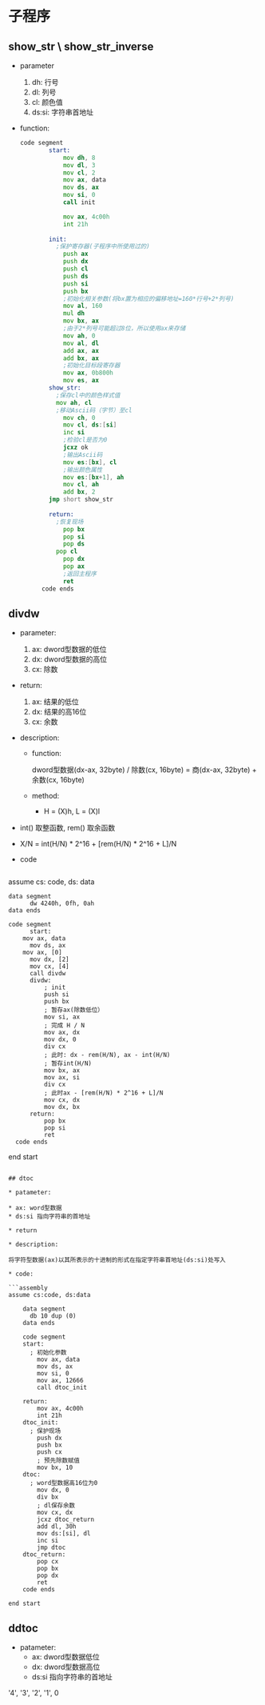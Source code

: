 # 子程序

## show_str \ show_str_inverse

* parameter
  1. dh:  行号
  2.  dl:  列号
  3.  cl:  颜色值
  4.  ds:si:   字符串首地址

* function:

  ```asm
  code segment
          start:
              mov dh, 8
              mov dl, 3
              mov cl, 2
              mov ax, data
              mov ds, ax
              mov si, 0
              call init
  
              mov ax, 4c00h
              int 21h
          
          init:
          	;保护寄存器(子程序中所使用过的)
              push ax
              push dx
              push cl
              push ds
              push si
              push bx
              ;初始化相关参数(将bx置为相应的偏移地址=160*行号+2*列号)
              mov al, 160
              mul dh
              mov bx, ax
              ;由于2*列号可能超过8位，所以使用ax来存储
              mov ah, 0
              mov al, dl
              add ax, ax
              add bx, ax
              ;初始化目标段寄存器
              mov ax, 0b800h
              mov es, ax
          show_str:
          	;保存cl中的颜色样式值
          	mov ah, cl
          	;移动Ascii码（字节）至cl
              mov ch, 0
              mov cl, ds:[si]
              inc si
              ;检验cl是否为0
              jcxz ok
              ;输出Ascii码
              mov es:[bx], cl
              ;输出颜色属性
              mov es:[bx+1], ah
              mov cl, ah
              add bx, 2
          jmp short show_str
  			
          return:
          	;恢复现场
              pop bx
              pop si
              pop ds
           	pop cl
              pop dx
              pop ax
              ;返回主程序
              ret
        code ends
  ```



## divdw

* parameter:

  1. ax: dword型数据的低位
  2. dx: dword型数据的高位
  3. cx: 除数

* return:

  1. ax: 结果的低位
  2. dx: 结果的高16位
  3. cx: 余数

* description:

  * function:

    dword型数据(dx-ax, 32byte) / 除数(cx, 16byte) = 商(dx-ax, 32byte) + 余数(cx, 16byte)

  * method:

    * H = (X)h, L = (X)l
* int() 取整函数, rem() 取余函数
  
* X/N = int(H/N) * 2^16 + [rem(H/N) * 2^16 + L]/N
  
* code

  ```assembly
assume cs: code, ds: data
  
    data segment
          dw 4240h, 0fh, 0ah
    data ends
  
    code segment
          start:
        mov ax, data
          mov ds, ax
        mov ax, [0]
          mov dx, [2]
          mov cx, [4]
          call divdw
          divdw:
              ; init
              push si
              push bx
              ; 暂存ax(除数低位）
              mov si, ax
              ; 完成 H / N
              mov ax, dx
              mov dx, 0
              div cx
              ; 此时: dx - rem(H/N), ax - int(H/N)
              ; 暂存int(H/N)
              mov bx, ax
              mov ax, si
              div cx
              ; 此时ax - [rem(H/N) * 2^16 + L]/N
              mov cx, dx
              mov dx, bx
          return:
              pop bx
              pop si
              ret
      code ends
      
  end start
  
  
  ```

## dtoc

* patameter:

  * ax: word型数据
  * ds:si 指向字符串的首地址

* return

* description:

  将字符型数据(ax)以其所表示的十进制的形式在指定字符串首地址(ds:si)处写入

* code:

  ```assembly
  assume cs:code, ds:data
  	
      data segment
        db 10 dup (0)
      data ends
  
      code segment
      start:
      	; 初始化参数
          mov ax, data
          mov ds, ax
          mov si, 0
          mov ax, 12666
          call dtoc_init
  
      return:
          mov ax, 4c00h
          int 21h
      dtoc_init:
      	; 保护现场
          push dx
          push bx
          push cx
          ; 预先除数赋值
          mov bx, 10
      dtoc:
      	; word型数据高16位为0
          mov dx, 0
          div bx
          ; dl保存余数
          mov cx, dx 
          jcxz dtoc_return
          add dl, 30h
          mov ds:[si], dl
          inc si
          jmp dtoc
      dtoc_return:
          pop cx
          pop bx
          pop dx
          ret
      code ends
  
  end start
  ```
  
  ## ddtoc
  
  * patameter:
    * ax: dword型数据低位
    * dx: dword型数据高位
    * ds:si 指向字符串的首地址
  
  '4', '3', '2', '1', 0









